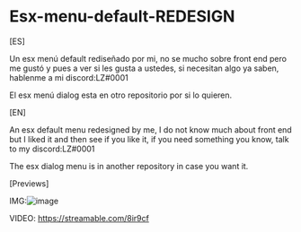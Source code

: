 # Esx-menu-default-REDESIGN

[ES]

Un esx menú default rediseñado por mi, no se mucho sobre front end pero me gustó y pues a ver si les gusta a ustedes, si necesitan algo ya saben, hablenme a mi discord:LZ#0001

El esx menú dialog esta en otro repositorio por si lo quieren.

[EN]

An esx default menu redesigned by me, I do not know much about front end but I liked it and then see if you like it, if you need something you know, talk to my discord:LZ#0001

The esx dialog menu is in another repository in case you want it.

[Previews]

IMG:![image](https://user-images.githubusercontent.com/94126308/161407061-6f5dc788-e851-4720-9081-58e9a35d4cfb.png)

VIDEO: https://streamable.com/8ir9cf
